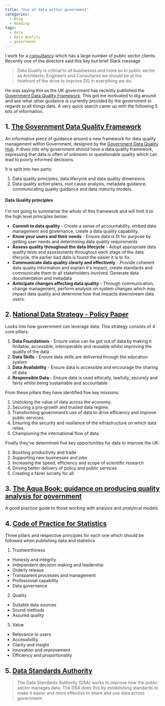 ```yaml
---
title: "Use of data within government"
categories:
  - Blog
  - Reading
tags:
  - data
  - data quality
  - government
---
```


I work for a [consultancy](https://6point6.co.uk/) which has a large number of public sector clients. Recently one of the directors said this key but brief Slack message 

> Data Quality is critical to all businesses and more so in public sector as Architects, Engineers and Consultants we should be at the forefront of the drive to improve DQ in everything we do.

He was saying this as the UK government has recently published the [Government Data Quality Framework](https://www.gov.uk/government/publications/the-government-data-quality-framework/the-government-data-quality-framework#Anticipate-changes-affecting-data-quality). This got me motivated to dig around and see what other guidance is currently provided by the government in regards to all things data. A very quick search came up with the following 5 bits of information.

## 1. [The Government Data Quality Framework](https://www.gov.uk/government/publications/the-government-data-quality-framework/the-government-data-quality-framework#Anticipate-changes-affecting-data-quality)

An informative piece of guidance around a new framework for data quality management within Government, designed by the [Government Data Quality Hub](https://www.gov.uk/government/organisations/government-data-quality-hub). It dives into why government should have a data quality framework, expressing that data is often of unknown or questionable quality which can lead to poorly informed decisions.

It is split into two parts:
1. Data quality principles, data lifecycle and data quality dimensions
2. Data quality action plans, root cause analysis, metadata guidance, communicating quality guidance and data maturity models.


#### Data Quality principles
I'm not going to summarise the whole of this framework and will limit it to the high level principles below:

- **Commit to data quality** - Create a sense of accountability, embed data management and governance, create a data quality capability.
- **Know your users and their needs** - Ensure data is fit for purpose by getting user needs and determining data quality requirements
- **Assess quality throughout the data lifecycle** - Adopt appropriate data quality tests and assessments throughout each stage of the data lifecycle, the earlier bad data is found the easier it is to fix.
- **Communicate data quality clearly and effectively** - Provide coherent data quality information and explain it's impact, create standards and communicate them to all stakeholders involved. Generate data documentation and metadata  
- **Anticipate changes affecting data quality** - Through communication, change management, perform analysis on system changes which may impact data quality and determine how that impacts downstream data users.


## 2. [National Data Strategy - Policy Paper](https://www.gov.uk/government/publications/uk-national-data-strategy/national-data-strategy)

Looks into how government can leverage data. This strategy consists of 4 core pillars:

1. **Data Foundations** - Ensure value can be got out of data by making it findable, accessible, interoperable and reusable whilst improving the quality of the data
2. **Data Skills** - Ensure data skills are delivered through the education system
3. **Data Availability** - Ensure data is accessible and encourage the sharing of data
4. **Responsible Data** - Ensure data is used ethically, lawfully, securely and fairly whilst being sustainable and accountable

From these pillars they have identified five key missions:

1. Unlocking the value of data across the economy.
2. Securing a pro-growth and trusted data regime.
3. Transforming government’s use of data to drive efficiency and improve public services.
4. Ensuring the security and resilience of the infrastructure on which data relies.
5. Championing the international flow of data.

Finally they've determined five key opportunities for data to improve the UK:

1. Boosting productivity and trade
2. Supporting new businesses and jobs
3. Increasing the speed, efficiency and scope of scientific research
4. Driving better delivery of policy and public services
5. Creating a fairer society for all
 
## 3. [The Aqua Book: guidance on producing quality analysis for government](https://www.gov.uk/government/publications/the-aqua-book-guidance-on-producing-quality-analysis-for-government)

 A good practice guide to those working with analysis and analytical models
 
## 4. [Code of Practice for Statistics](https://code.statisticsauthority.gov.uk/the-code/)

Three pillars and respective principles for each one which should be followed when publishing data and statistics 

1. Trustworthiness 
  - Honesty and integrity
  - Independent decision making and leadership
  - Orderly release
  - Transparent processes and management
  - Professional capability
  - Data governance
2. Quality
  - Suitable data sources
  - Sound methods
  - Assured quality
3. Value
  - Relevance to users
  - Accessibility
  - Clarity and insight
  - Innovation and improvement
  - Efficiency and proportionality


## 5. [Data Standards Authority](https://www.gov.uk/government/groups/data-standards-authority)

> The Data Standards Authority (DSA) works to improve how the public sector manages data. The DSA does this by establishing standards to make it easier and more effective to share and use data across government.


